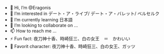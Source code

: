 - 👋 Hi, I’m @Eragonis
- 👀 I’m interested in デート・ア・ライブ/ デート・ア・バレット/ ベルセルク
- 🌱 I’m currently learning 日本語
- 💞️ I’m looking to collaborate on ...
- 📫 How to reach me ...
- ⚡ Fun fact: 夜刀神十香、時崎狂三、白の女王　＝　かわいい
- 🤩 Favorit character: 夜刀神十香、時崎狂三、白の女王、ガッツ
<!---
Eragonis/Eragonis is a ✨ special ✨ repository because its `README.md` (this file) appears on your GitHub profile.
You can click the Preview link to take a look at your changes.
--->
